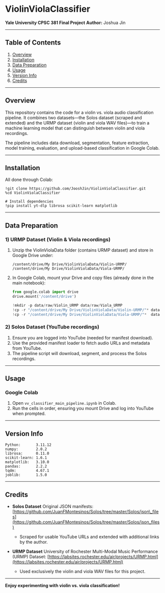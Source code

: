 # ViolinViolaClassifier

**Yale University CPSC 381 Final Project**
**Author:** Joshua Jin

---

## Table of Contents

1. [Overview](#overview)
2. [Installation](#installation)
3. [Data Preparation](#data-preparation)
4. [Usage](#usage)
5. [Version Info](#version-info)
6. [Credits](#credits)

---

## Overview

This repository contains the code for a violin vs. viola audio classification pipeline. It combines two datasets—the Solos dataset (scraped and extended) and the URMP dataset (violin and viola WAV files)—to train a machine learning model that can distinguish between violin and viola recordings.

The pipeline includes data download, segmentation, feature extraction, model training, evaluation, and upload-based classification in Google Colab.

---

## Installation

All done through Colab:
```
!git clone https://github.com/JooshJin/ViolinViolaClassifier.git
%cd ViolinViolaClassifier

# Install dependencies
!pip install yt-dlp librosa scikit-learn matplotlib
```



---

## Data Preparation

### 1) URMP Dataset (Violin & Viola recordings)

1. Unzip the ViolinViolaData folder (contains URMP dataset) and store in Google Drive under:

   ```text
   /content/drive/My Drive/ViolinViolaData/Violin-URMP/
   /content/drive/My Drive/ViolinViolaData/Viola-URMP/
   ```
2. In Google Colab, mount your Drive and copy files (already done in the main notebook):

   ```python
   from google.colab import drive
   drive.mount('/content/drive')

   !mkdir -p data/raw/Violin_URMP data/raw/Viola_URMP
   !cp -r "/content/drive/My Drive/ViolinViolaData/Violin-URMP/"* data/raw/Violin_URMP/
   !cp -r "/content/drive/My Drive/ViolinViolaData/Viola-URMP/"*  data/raw/Viola_URMP/
   ```

### 2) Solos Dataset (YouTube recordings)

1. Ensure you are logged into YouTube (needed for manifest download).
2. Use the provided manifest loader to fetch audio URLs and metadata from YouTube.
3. The pipeline script will download, segment, and process the Solos recordings.

---

## Usage

### Google Colab

1. Open `vv_classifier_main_pipeline.ipynb` in Colab.
2. Run the cells in order, ensuring you mount Drive and log into YouTube when prompted.

---

## Version Info

```text
Python:       3.11.12
numpy:        2.0.2
librosa:      0.11.0
scikit-learn: 1.6.1
matplotlib:   3.10.0
pandas:       2.2.2
tqdm:         4.67.1
joblib:       1.5.0
```

---

## Credits

* **Solos Dataset**
  Original JSON manifests: [https://github.com/JuanFMontesinos/Solos/tree/master/Solos/json\_files](https://github.com/JuanFMontesinos/Solos/tree/master/Solos/json_files)

  * Scraped for usable YouTube URLs and extended with additional links by the author.

* **URMP Dataset**
  University of Rochester Multi-Modal Music Performance (URMP) Dataset: [https://labsites.rochester.edu/air/projects/URMP.html](https://labsites.rochester.edu/air/projects/URMP.html)

  * Used exclusively the violin and viola WAV files for this project.

---

**Enjoy experimenting with violin vs. viola classification!**

